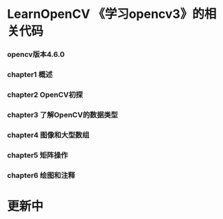 # LearnOpenCV 《学习opencv3》的相关代码

### opencv版本4.6.0

### chapter1 概述

### chapter2 OpenCV初探

### chapter3 了解OpenCV的数据类型

### chapter4 图像和大型数组

### chapter5 矩阵操作

### chapter6 绘图和注释

# 更新中
